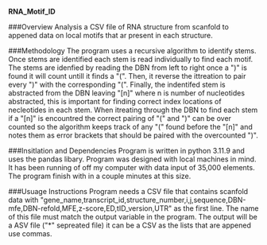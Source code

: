 **RNA_Motif_ID**


###Overview
Analysis a CSV file of RNA structure from scanfold to appened data on local motifs that ar present in each structure.

###Methodology 
The program uses a recursive algorithm to identify stems. Once stems are identified each stem is read individually to find each motif. The stems are idenfied by reading the DBN from left to right once a ")" is found it will count untill it finds a "(". Then, it reverse the ittreation to pair every ")" with the corresponding "(". Finally, the indentifed stem is abstracted from the DBN leaving "[n]" where n is number of nucleotides abstracted, this is important for finding correct index locations of necleotides in each stem. When itreating through the DBN to find each stem if a "[n]" is encountred the correct pairing of "(" and ")" can be over counted so the algorithm keeps track of any "(" found before the "[n]" and notes them as error brackets that should be paired with the overcounted ")".

###Insitlation and Dependencies
Program is written in python 3.11.9 and uses the pandas libary. Program was designed with local machines in mind. It has been running of off my computer with data input of 35,000 elements. The program finish with in a couple minutes at this size.

###Usuage Instructions
Program needs a CSV file that contains scanfold data with "gene_name,transcript_id,structure_number,i,j,sequence,DBN-mfe,DBN-refold,MFE,z-score,ED,tID_version,UTR" as the first line. The name of this file must match the output variable in the program. The output will be a ASV file ("*" sepreated file) it can be a CSV as the lists that are appened use commas.
